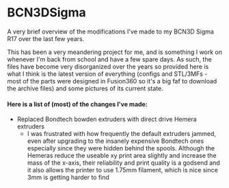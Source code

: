 # BCN3DSigma
A very brief overview of the modifications I've made to my BCN3D Sigma R17 over the last few years.

This has been a very meandering project for me, and is something I work on whenever I'm back from school and have a few spare days. As such, the files have become very disorganized over the years so provided here is what I think is the latest version of everything (configs and STL/3MFs - most of the parts were designed in Fusion360 so it's a big faf to download the archive files) and some pictures of its current state.

#### Here is a list of (most) of the changes I've made:
- Replaced Bondtech bowden extruders with direct drive Hemera extruders
  - I was frustrated with how frequently the default extruders jammed, even after upgrading to the insanely expensive Bondtech ones especially since they were hidden behind the spools. Although the Hemeras reduce the useable xy print area slightly and increase the mass of the x-axis, their reliability and print quality is a godsend and it also allows the printer to use 1.75mm filament, which is nice since 3mm is getting harder to find
